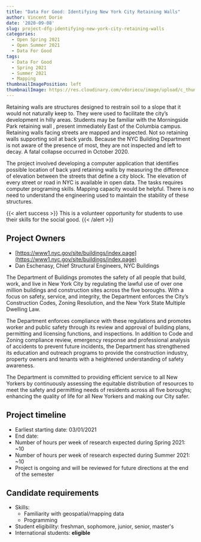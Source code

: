 ```yaml
---
title: "Data For Good: Identifying New York City Retaining Walls"
author: Vincent Dorie
date: '2020-09-08'
slug: project-dfg-identifying-new-york-city-retaining-walls
categories:
  - Open Spring 2021
  - Open Summer 2021
  - Data For Good
tags:
  - Data For Good
  - Spring 2021
  - Summer 2021
  - Mapping
thumbnailImagePosition: left
thumbnailImage: https://res.cloudinary.com/vdoriecu/image/upload/c_thumb,w_200,g_face/v1610681773/brick_wall_artzi4.png
---
```


Retaining walls are structures designed to restrain soil to a slope that it would not naturally keep to.
They were used to facilitate the city’s development in hilly areas. Students may be familiar with the
Morningside Park retaining wall , present immediately East of the Columbia campus. Retaining walls
facing streets are mapped and inspected. Not so retaining walls supporting soil at back yards. Because
the NYC Building Department is not aware of the presence of most, they are not inspected and left to
decay. A fatal collapse occurred in October 2020.

<!--more-->

The project involved developing a computer application that identifies possible location of back yard
retaining walls by measuring the difference of elevation between the streets that define a city block. The
elevation of every street or road in NYC is available in open data. The tasks requires computer
programing skills. Mapping capacity would be helpful. There is no need to understand the engineering
used to maintain the stability of these structures.

{{< alert success >}}
This is a volunteer opportunity for students to use their skills for the social good.
{{< /alert >}}

## Project Owners
+ [https://www1.nyc.gov/site/buildings/index.page](https://www1.nyc.gov/site/buildings/index.page)
+ Dan Eschenasy, Chief Structural Engineers, NYC Buildings

The Department of Buildings promotes the safety of all people that build, work, and live in New York City by regulating the lawful use of over one million buildings and construction sites across the five boroughs. With a focus on safety, service, and integrity, the Department enforces the City’s Construction Codes, Zoning Resolution, and the New York State Multiple Dwelling Law.

The Department enforces compliance with these regulations and promotes worker and public safety through its review and approval of building plans, permitting and licensing functions, and inspections. In addition to Code and Zoning compliance review, emergency response and professional analysis of accidents to prevent future incidents, the Department has strengthened its education and outreach programs to provide the construction industry, property owners and tenants with a heightened understanding of safety awareness.

The Department is committed to providing efficient service to all New Yorkers by continuously assessing the equitable distribution of resources to meet the safety and permitting needs of residents across all five boroughs; enhancing the quality of life for all New Yorkers and making our City safer.

## Project timeline
+ Earliest starting date: 03/01/2021
+ End date: 
+ Number of hours per week of research expected during Spring 2021: ~10
+ Number of hours per week of research expected during Summer 2021: ~10
+ Project is ongoing and will be reviewed for future directions at the end of the semester

## Candidate requirements
+ Skills:
  - Familiarity with geospatial/mapping data
  - Programming
+ Student eligibility: freshman, sophomore, junior, senior, master's
+ International students: **eligible**

